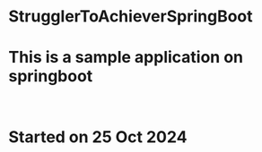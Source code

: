 # StrugglerToAchieverSpringBoot
<h1>This is a sample application on springboot</h1>
<br>
<h1>Started on 25 Oct 2024</h1>
